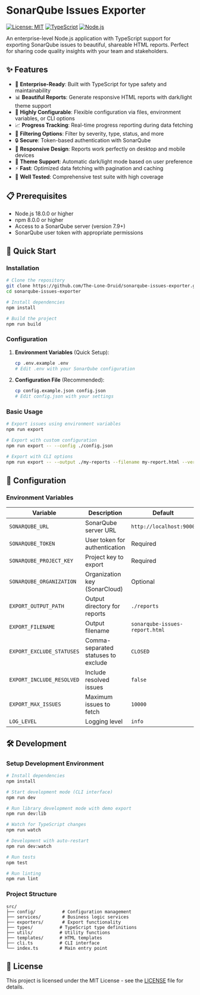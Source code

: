 # SonarQube Issues Exporter

[![License: MIT](https://img.shields.io/badge/License-MIT-yellow.svg)](https://opensource.org/licenses/MIT)
[![TypeScript](https://img.shields.io/badge/TypeScript-5.2+-blue.svg)](https://www.typescriptlang.org/)
[![Node.js](https://img.shields.io/badge/Node.js-18+-green.svg)](https://nodejs.org/)

An enterprise-level Node.js application with TypeScript support for exporting SonarQube issues to beautiful, shareable HTML reports. Perfect for sharing code quality insights with your team and stakeholders.

## ✨ Features

- 🚀 **Enterprise-Ready**: Built with TypeScript for type safety and maintainability
- 📊 **Beautiful Reports**: Generate responsive HTML reports with dark/light theme support
- 🔧 **Highly Configurable**: Flexible configuration via files, environment variables, or CLI options
- 📈 **Progress Tracking**: Real-time progress reporting during data fetching
- 🎯 **Filtering Options**: Filter by severity, type, status, and more
- 🔒 **Secure**: Token-based authentication with SonarQube
- 📱 **Responsive Design**: Reports work perfectly on desktop and mobile devices
- 🌙 **Theme Support**: Automatic dark/light mode based on user preference
- ⚡ **Fast**: Optimized data fetching with pagination and caching
- 🧪 **Well Tested**: Comprehensive test suite with high coverage

## 📋 Prerequisites

- Node.js 18.0.0 or higher
- npm 8.0.0 or higher
- Access to a SonarQube server (version 7.9+)
- SonarQube user token with appropriate permissions

## 🚀 Quick Start

### Installation

```bash
# Clone the repository
git clone https://github.com/The-Lone-Druid/sonarqube-issues-exporter.git
cd sonarqube-issues-exporter

# Install dependencies
npm install

# Build the project
npm run build
```

### Configuration

1. **Environment Variables** (Quick Setup):

   ```bash
   cp .env.example .env
   # Edit .env with your SonarQube configuration
   ```

2. **Configuration File** (Recommended):
   ```bash
   cp config.example.json config.json
   # Edit config.json with your settings
   ```

### Basic Usage

```bash
# Export issues using environment variables
npm run export

# Export with custom configuration
npm run export -- --config ./config.json

# Export with CLI options
npm run export -- --output ./my-reports --filename my-report.html --verbose
```

## 📖 Configuration

### Environment Variables

| Variable                  | Description                         | Default                        |
| ------------------------- | ----------------------------------- | ------------------------------ |
| `SONARQUBE_URL`           | SonarQube server URL                | `http://localhost:9000`        |
| `SONARQUBE_TOKEN`         | User token for authentication       | Required                       |
| `SONARQUBE_PROJECT_KEY`   | Project key to export               | Required                       |
| `SONARQUBE_ORGANIZATION`  | Organization key (SonarCloud)       | Optional                       |
| `EXPORT_OUTPUT_PATH`      | Output directory for reports        | `./reports`                    |
| `EXPORT_FILENAME`         | Output filename                     | `sonarqube-issues-report.html` |
| `EXPORT_EXCLUDE_STATUSES` | Comma-separated statuses to exclude | `CLOSED`                       |
| `EXPORT_INCLUDE_RESOLVED` | Include resolved issues             | `false`                        |
| `EXPORT_MAX_ISSUES`       | Maximum issues to fetch             | `10000`                        |
| `LOG_LEVEL`               | Logging level                       | `info`                         |

## 🛠️ Development

### Setup Development Environment

```bash
# Install dependencies
npm install

# Start development mode (CLI interface)
npm run dev

# Run library development mode with demo export
npm run dev:lib

# Watch for TypeScript changes
npm run watch

# Development with auto-restart
npm run dev:watch

# Run tests
npm test

# Run linting
npm run lint
```

### Project Structure

```
src/
├── config/          # Configuration management
├── services/        # Business logic services
├── exporters/       # Export functionality
├── types/          # TypeScript type definitions
├── utils/          # Utility functions
├── templates/      # HTML templates
├── cli.ts          # CLI interface
└── index.ts        # Main entry point
```

## 📄 License

This project is licensed under the MIT License - see the [LICENSE](LICENSE) file for details.
